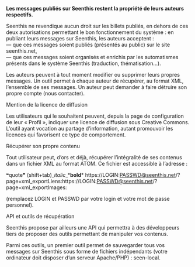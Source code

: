 **Les messages publiés sur Seenthis restent la propriété de leurs auteurs respectifs.**

Seenthis ne revendique aucun droit sur les billets publiés, en dehors de ces deux autorisations permettant le bon fonctionnement du système : en publiant leurs messages sur Seenthis, les auteurs acceptent :  
— que ces messages soient publiés (présentés au public) sur le site seenthis.net,  
— que ces messages soient organisés et enrichis par les automatismes présents dans le système Seenthis (traduction, thématisation...).

Les auteurs peuvent à tout moment modifier ou supprimer leurs propres messages. Un outil permet à chaque auteur de récupérer, au format XML, l’ensemble de ses messages. Un auteur peut demander à faire détruire son propre compte (nous contacter).

Mention de la licence de diffusion

Les utilisateurs qui le souhaitent peuvent, depuis la page de configuration de leur « Profil », indiquer une licence de diffusion sous Creative Commons. L’outil ayant vocation au partage d’information, autant promouvoir les licences qui favorisent ce type de comportement.

Récupérer son propre contenu

Tout utilisateur peut, d’ors et déjà, récupérer l’intégralité de ses contenus dans un fichier XML au format ATOM. Ce fichier est accessible à l’adresse :

❝quote❞ (shift+tab)\__italic_\_\***bold**\* https://LOGIN:PASSWD@seenthis.net/?page=xml\_exportLiens:https://LOGIN:PASSWD@seenthis.net/?page=xml\_exportImages:

(remplacez LOGIN et PASSWD par votre login et votre mot de passe personnel).

API et outils de récupération

Seenthis propose par ailleurs une API qui permettra à des développeurs tiers de proposer des outils permettant de manipuler vos contenus.

Parmi ces outils, un premier outil permet de sauvegarder tous vos messages sur Seenthis sous forme de fichiers indépendants (votre ordinateur doit disposer d’un serveur Apache/PHP) : seen-local.